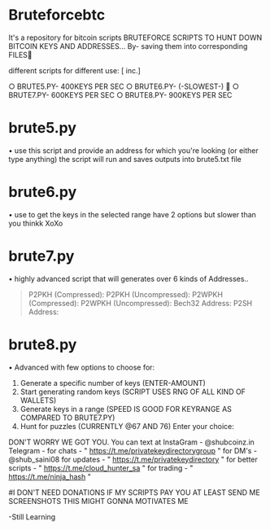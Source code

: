 # Bruteforcebtc

It's a  repository for bitcoin scripts 
BRUTEFORCE SCRIPTS TO HUNT DOWN BITCOIN KEYS AND ADDRESSES...
By- saving them into corresponding FILES📂

different scripts for different use: [ inc.]

○ BRUTE5.PY- 400KEYS PER SEC
○ BRUTE6.PY- (-SLOWEST-) 🚩
○ BRUTE7.PY- 600KEYS PER SEC
○ BRUTE8.PY- 900KEYS PER SEC

# brute5.py

• use this script and provide an address  for which you're looking 
(or either type anything)
the script will run and saves outputs into brute5.txt file

# brute6.py

• use to get the keys in the selected range  have 2 options but slower than you thinkk XoXo 

# brute7.py

• highly advanced script that will generates over 6 kinds of Addresses..
>P2PKH (Compressed): 
>P2PKH (Uncompressed): 
>P2WPKH (Compressed): 
>P2WPKH (Uncompressed): 
>Bech32 Address: 
>P2SH Address:

# brute8.py 
• Advanced with few options to choose for: 
1. Generate a specific number of keys (ENTER-AMOUNT)
2. Start generating random keys (SCRIPT USES RNG OF ALL KIND OF WALLETS)
3. Generate keys in a range (SPEED IS GOOD FOR KEYRANGE AS COMPARED TO BRUTE7.PY)
4. Hunt for puzzles (CURRENTLY @67 AND 76)
Enter your choice:

DON'T WORRY WE GOT YOU. 
You can text at 
InstaGram - @shubcoinz.in 
Telegram - 
for chats - " https://t.me/privatekeydirectorygroup "
for DM's - @shub_saini08
for updates - " https://t.me/privatekeydirectory "
for better scripts - " https://t.me/cloud_hunter_sa "
for trading - " https://t.me/ninja_hash "

#I DON'T NEED DONATIONS IF MY SCRIPTS PAY YOU AT LEAST SEND ME SCREENSHOTS 
THIS MIGHT GONNA MOTIVATES ME 

-Still Learning 
